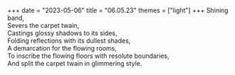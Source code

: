 +++
date = "2023-05-06"
title = "06.05.23"
themes = ["light"]
+++
Shining band,  
Severs the carpet twain,  
Castings glossy shadows to its sides,  
Folding reflections with its dullest shades,  
A demarcation for the flowing rooms,  
To inscribe the flowing floors with resolute boundaries,  
And split the carpet twain in glimmering style.
